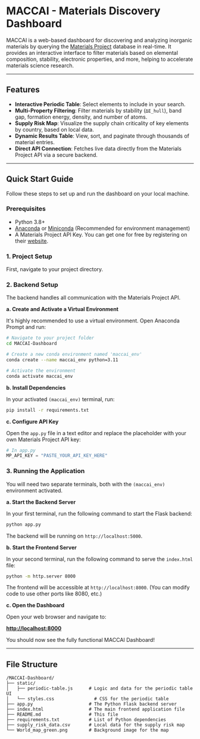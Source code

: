 
# MACCAI - Materials Discovery Dashboard

MACCAI is a web-based dashboard for discovering and analyzing inorganic materials by querying the [Materials Project](https://materialsproject.org/) database in real-time. It provides an interactive interface to filter materials based on elemental composition, stability, electronic properties, and more, helping to accelerate materials science research.

-----

## Features

* **Interactive Periodic Table**: Select elements to include in your search.
* **Multi-Property Filtering**: Filter materials by stability (`ΔE_hull`), band gap, formation energy, density, and number of atoms.
* **Supply Risk Map**: Visualize the supply chain criticality of key elements by country, based on local data.
* **Dynamic Results Table**: View, sort, and paginate through thousands of material entries.
* **Direct API Connection**: Fetches live data directly from the Materials Project API via a secure backend.


-----

## Quick Start Guide

Follow these steps to set up and run the dashboard on your local machine.

### Prerequisites

* Python 3.8+
* [Anaconda](https://www.anaconda.com/products/distribution) or [Miniconda](https://docs.conda.io/en/latest/miniconda.html) (Recommended for environment management)
* A Materials Project API Key. You can get one for free by registering on their [website](https://materialsproject.org/api).

### 1\. Project Setup

First, navigate to your project directory.

### 2\. Backend Setup

The backend handles all communication with the Materials Project API.

**a. Create and Activate a Virtual Environment**

It's highly recommended to use a virtual environment. Open Anaconda Prompt and run:

```bash
# Navigate to your project folder
cd MACCAI-Dashboard

# Create a new conda environment named 'maccai_env'
conda create --name maccai_env python=3.11

# Activate the environment
conda activate maccai_env
```

**b. Install Dependencies**

In your activated `(maccai_env)` terminal, run:

```bash
pip install -r requirements.txt
```

**c. Configure API Key**

Open the `app.py` file in a text editor and replace the placeholder with your own Materials Project API key:

```python
# In app.py
MP_API_KEY = "PASTE_YOUR_API_KEY_HERE"
```

### 3\. Running the Application

You will need two separate terminals, both with the `(maccai_env)` environment activated.

**a. Start the Backend Server**

In your first terminal, run the following command to start the Flask backend:

```bash
python app.py
```

The backend will be running on `http://localhost:5000`.

**b. Start the Frontend Server**

In your second terminal, run the following command to serve the `index.html` file:

```bash
python -m http.server 8000
```

The frontend will be accessible at `http://localhost:8000`. (You can modify code to use other ports like 8080, etc.)

**c. Open the Dashboard**

Open your web browser and navigate to:

**[http://localhost:8000](https://www.google.com/search?q=http://localhost:8000)**

You should now see the fully functional MACCAI Dashboard\!

-----

## File Structure

```
/MACCAI-Dashboard/
├── static/
│   ├── periodic-table.js      # Logic and data for the periodic table UI
│   └── styles.css               # CSS for the periodic table
├── app.py                     # The Python Flask backend server
├── index.html                 # The main frontend application file
├── README.md                  # This file
├── requirements.txt           # List of Python dependencies
├── supply_risk_data.csv       # Local data for the supply risk map
└── World_map_green.png        # Background image for the map
```